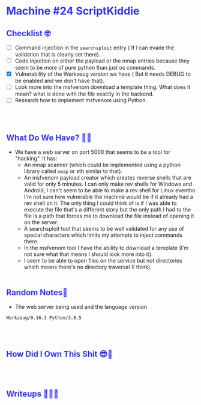 # <span style="color:#3333FF">Machine #24 ScriptKiddie</span>  


## <span style="color:#3333FF">Checklist 🤓   

- [ ] Command injection in the `searchsploit` entry ( If I can evade the validation that is clearly set there).
- [ ] Code injection on either the payload or the nmap entries because they seem to be more of pure python than just os commands.
- [x] Vulnerability of the Werkzeug version we have ( But it needs DEBUG to be enabled and we don't have that).
- [ ] Look more into the msfvenom download a template thing. What does it mean? what is done with the file exactly in the backend.
- [ ] Research how to implement msfvenom using Python.

<br/><br/>


## <span style="color:#3333FF">What Do We Have? 🤔🤔 

* We have a web server on port 5000 that seems to be a tool for "hacking". It has:  
  * An nmap scanner (which could be implemented using a python library called `nmap` or sth similar to that).
  * An msfvenom payload creator which creates reverse shells that are valid for only 5 minutes. I can only make rev shells for Windows and Android, I can't seem to be able to make a rev shell for Linux eventho I'm not sure how vulnerable the machine would be if it already had a rev shell on it. The only thing I could think of is if I was able to execute the file that's a different story but the only path I had to the file is a path that forces me to download the file instead of opening it on the server.
  * A searchsploit tool that seems to be well validated for any use of special characters which limits my attempts to inject commands there.
  * In the msfvenom tool I have the ability to download a template (I'm not sure what that means I should look more into it).  
  * I seem to be able to open files on the service but not directories which means there's no directory traversal (I think).
<br/><br/>


## <span style="color:#3333FF">Random Notes👀
  
* The web server being used and the language version 
```
Werkzeug/0.16.1 Python/3.8.5
```   


<br/><br/>  


## <span style="color:#3333FF">How Did I Own This Shit 😎🥳  


<br/><br/>

## <span style="color:#3333FF">Writeups ✍🏽📓   


<br/><br/> 
